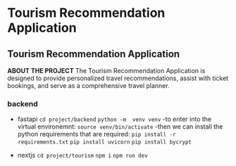 # Tourism Recommendation Application
## Tourism Recommendation Application

**ABOUT THE PROJECT**
The Tourism Recommendation Application is designed to provide personalized travel recommendations, assist with ticket bookings, and serve as a comprehensive travel planner.

### backend
- fastapi
`cd project/backend`
`python -m  venv venv`
-to enter into the virtual environemnt:
`source venv/bin/activate`
-then we can install the python requirements that are required:
`pip install -r requirements.txt`
`pip install uvicorn`
`pip install bycrypt`

- nextjs
`cd project/tourism`
`npm i`
`npm run dev`
